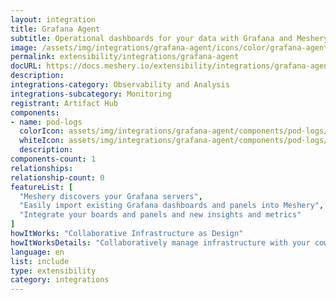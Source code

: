 ```yaml
---
layout: integration
title: Grafana Agent
subtitle: Operational dashboards for your data with Grafana and Meshery
image: /assets/img/integrations/grafana-agent/icons/color/grafana-agent-color.svg
permalink: extensibility/integrations/grafana-agent
docURL: https://docs.meshery.io/extensibility/integrations/grafana-agent
description: 
integrations-category: Observability and Analysis
integrations-subcategory: Monitoring
registrant: Artifact Hub
components: 
- name: pod-logs
  colorIcon: assets/img/integrations/grafana-agent/components/pod-logs/icons/color/pod-logs-color.svg
  whiteIcon: assets/img/integrations/grafana-agent/components/pod-logs/icons/white/pod-logs-white.svg
  description: 
components-count: 1
relationships: 
relationship-count: 0
featureList: [
  "Meshery discovers your Grafana servers",
  "Easily import existing Grafana dashboards and panels into Meshery",
  "Integrate your boards and panels and new insights and metrics"
]
howItWorks: "Collaborative Infrastructure as Design"
howItWorksDetails: "Collaboratively manage infrastructure with your coworkers synchronously sharing the same designs."
language: en
list: include
type: extensibility
category: integrations
---
```

